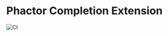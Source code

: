 Phactor Completion Extension
============================

![CI](https://github.com/phpactor/completion-extension/workflows/CI/badge.svg)
